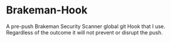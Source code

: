 # Brakeman-Hook
A pre-push Brakeman Security Scanner global git Hook that I use. Regardless of the outcome it will not prevent or disrupt the push.
